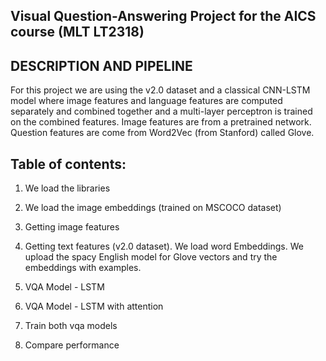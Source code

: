 ## Visual Question-Answering Project for the AICS course (MLT LT2318)


## DESCRIPTION AND PIPELINE
For this project we are using the v2.0 dataset and a classical CNN-LSTM model where image features and language features are computed separately and combined together and a multi-layer perceptron is trained on the combined features. Image features are from a pretrained network. Question features are come from Word2Vec (from Stanford) called Glove.

## Table of contents:

1. We load the libraries

2. We load the image embeddings (trained on MSCOCO dataset)

3. Getting image features

4. Getting text features (v2.0 dataset). We load word Embeddings. We upload the spacy English model for Glove vectors and try the embeddings with examples.

5. VQA Model - LSTM

6. VQA Model - LSTM with attention

7. Train both vqa models

8. Compare performance
